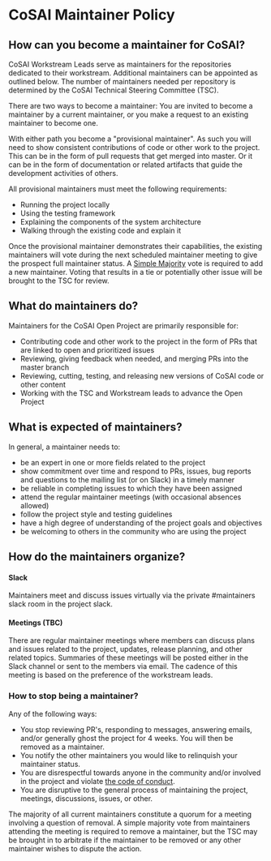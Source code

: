 # CoSAI Maintainer Policy

## How can you become a maintainer for CoSAI?
CoSAI Workstream Leads serve as maintainers for the repositories dedicated to their workstream. Additional maintainers can be appointed as outlined below. The number of maintainers needed per repository is determined by the CoSAI Technical Steering Committee (TSC).

There are two ways to become a maintainer: You are invited to become a maintainer by a current maintainer, or you make a request to an existing maintainer to become one.

With either path you become a "provisional maintainer". As such you will need to show consistent contributions of code or other work to the project. This can be in the form of pull requests that get merged into master. Or it can be in the form of documentation or related artifacts that guide the development activities of others.

All provisional maintainers must meet the following requirements: 
* Running the project locally
* Using the testing framework
* Explaining the components of the system architecture
* Walking through the existing code and explain it

Once the provisional maintainer demonstrates their capabilities, the existing maintainers will vote during the next scheduled maintainer meeting to give the prospect full maintainer status. A [Simple Majority](https://www.oasis-open.org/policies-guidelines/oasis-defined-terms-2018-05-22/#dSimpleMajority) vote is required to add a new maintainer. Voting that results in a tie or potentially other issue will be brought to the TSC for review.

## What do maintainers do?
Maintainers for the CoSAI Open Project are primarily responsible for:
* Contributing code and other work to the project in the form of PRs that are linked to open and prioritized issues
* Reviewing, giving feedback when needed, and merging PRs into the master branch
* Reviewing, cutting, testing, and releasing new versions of CoSAI code or other content
* Working with the TSC and Workstream leads to advance the Open Project

## What is expected of maintainers?
In general, a maintainer needs to:
* be an expert in one or more fields related to the project
* show commitment over time and respond to PRs, issues, bug reports and questions to the mailing list (or on Slack) in a timely manner
* be reliable in completing issues to which they have been assigned
* attend the regular maintainer meetings (with occasional absences allowed)
* follow the project style and testing guidelines
* have a high degree of understanding of the project goals and objectives
* be welcoming to others in the community who are using the project

## How do the maintainers organize?

#### Slack
Maintainers meet and discuss issues virtually via the private #maintainers slack room in the project slack.

#### Meetings (TBC)
There are regular maintainer meetings where members can discuss plans and issues related to the project, updates, release planning, and other related topics. Summaries of these meetings will be posted either in the Slack channel or sent to the members via email. The cadence of this meeting is based on the preference of the workstream leads. 

### How to stop being a maintainer?
Any of the following ways:
* You stop reviewing PR's, responding to messages, answering emails, and/or generally ghost the project for 4 weeks. You will then be removed as a maintainer.
* You notify the other maintainers you would like to relinquish your maintainer status.
* You are disrespectful towards anyone in the community and/or involved in the project and violate [the code of conduct](./CODE-OF-CONDUCT.md).
* You are disruptive to the general process of maintaining the project, meetings, discussions, issues, or other.

The majority of all current maintainers constitute a quorum for a meeting involving a question of removal. A simple majority vote from maintainers attending the meeting is required to remove a maintainer, but the TSC may be brought in to arbitrate if the maintainer to be removed or any other maintainer wishes to dispute the action.
